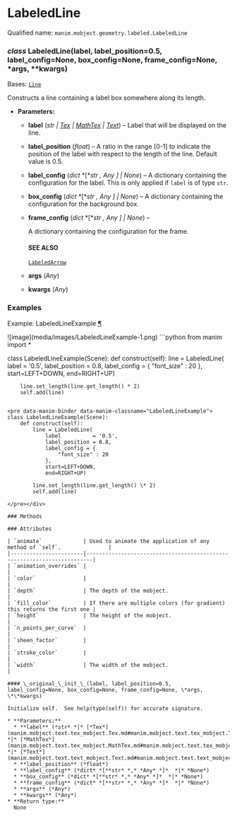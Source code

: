 # LabeledLine

Qualified name: `manim.mobject.geometry.labeled.LabeledLine`

### *class* LabeledLine(label, label_position=0.5, label_config=None, box_config=None, frame_config=None, \*args, \*\*kwargs)

Bases: [`Line`](manim.mobject.geometry.line.Line.md#manim.mobject.geometry.line.Line)

Constructs a line containing a label box somewhere along its length.

* **Parameters:**
  * **label** (*str* *|* [*Tex*](manim.mobject.text.tex_mobject.Tex.md#manim.mobject.text.tex_mobject.Tex) *|* [*MathTex*](manim.mobject.text.tex_mobject.MathTex.md#manim.mobject.text.tex_mobject.MathTex) *|* [*Text*](manim.mobject.text.text_mobject.Text.md#manim.mobject.text.text_mobject.Text)) – Label that will be displayed on the line.
  * **label_position** (*float*) – A ratio in the range [0-1] to indicate the position of the label with respect to the length of the line. Default value is 0.5.
  * **label_config** (*dict* *[**str* *,* *Any* *]*  *|* *None*) – A dictionary containing the configuration for the label.
    This is only applied if `label` is of type `str`.
  * **box_config** (*dict* *[**str* *,* *Any* *]*  *|* *None*) – A dictionary containing the configuration for the background box.
  * **frame_config** (*dict* *[**str* *,* *Any* *]*  *|* *None*) – 

    A dictionary containing the configuration for the frame.

    #### SEE ALSO
    [`LabeledArrow`](manim.mobject.geometry.labeled.LabeledArrow.md#manim.mobject.geometry.labeled.LabeledArrow)
  * **args** (*Any*)
  * **kwargs** (*Any*)

### Examples

<div id="labeledlineexample" class="admonition admonition-manim-example">
<p class="admonition-title">Example: LabeledLineExample <a class="headerlink" href="#labeledlineexample">¶</a></p>![image](media/images/LabeledLineExample-1.png)
```python
from manim import *

class LabeledLineExample(Scene):
    def construct(self):
        line = LabeledLine(
            label          = '0.5',
            label_position = 0.8,
            label_config = {
                "font_size" : 20
            },
            start=LEFT+DOWN,
            end=RIGHT+UP)

        line.set_length(line.get_length() * 2)
        self.add(line)
```

<pre data-manim-binder data-manim-classname="LabeledLineExample">
class LabeledLineExample(Scene):
    def construct(self):
        line = LabeledLine(
            label          = '0.5',
            label_position = 0.8,
            label_config = {
                "font_size" : 20
            },
            start=LEFT+DOWN,
            end=RIGHT+UP)

        line.set_length(line.get_length() \* 2)
        self.add(line)

</pre></div>

### Methods

### Attributes

| `animate`             | Used to animate the application of any method of `self`.               |
|-----------------------|------------------------------------------------------------------------|
| `animation_overrides` |                                                                        |
| `color`               |                                                                        |
| `depth`               | The depth of the mobject.                                              |
| `fill_color`          | If there are multiple colors (for gradient) this returns the first one |
| `height`              | The height of the mobject.                                             |
| `n_points_per_curve`  |                                                                        |
| `sheen_factor`        |                                                                        |
| `stroke_color`        |                                                                        |
| `width`               | The width of the mobject.                                              |

#### \_original_\_init_\_(label, label_position=0.5, label_config=None, box_config=None, frame_config=None, \*args, \*\*kwargs)

Initialize self.  See help(type(self)) for accurate signature.

* **Parameters:**
  * **label** (*str* *|* [*Tex*](manim.mobject.text.tex_mobject.Tex.md#manim.mobject.text.tex_mobject.Tex) *|* [*MathTex*](manim.mobject.text.tex_mobject.MathTex.md#manim.mobject.text.tex_mobject.MathTex) *|* [*Text*](manim.mobject.text.text_mobject.Text.md#manim.mobject.text.text_mobject.Text))
  * **label_position** (*float*)
  * **label_config** (*dict* *[**str* *,* *Any* *]*  *|* *None*)
  * **box_config** (*dict* *[**str* *,* *Any* *]*  *|* *None*)
  * **frame_config** (*dict* *[**str* *,* *Any* *]*  *|* *None*)
  * **args** (*Any*)
  * **kwargs** (*Any*)
* **Return type:**
  None
